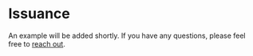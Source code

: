 # Issuance

An example will be added shortly. If you have any questions, please feel free to [reach out](../../contact-and-developer-relations/contact.md).
